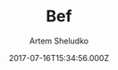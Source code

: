 ---
title: Bef
github: https://github.com/artemsheludko/bef
demo: https://artemsheludko.github.io/bef/
author: Artem Sheludko
ssg:
  - Jekyll
cms:
  - Markdown
date: 2017-07-16T15:34:56.000Z
description: Bef is a responsive jekyll theme https://artemsheludko.github.io/bef/
draft: true
publish_date: '2017-07-16T15:34:56Z'
update_date: '2019-08-14T13:29:01Z'
github_star: 156
github_fork: 312
---